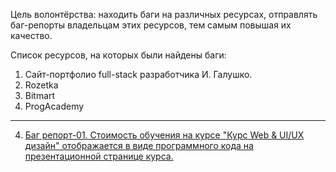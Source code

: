 Цель волонтёрства: находить баги на различных ресурсах, отправлять баг-репорты владельцам этих ресурсов, тем самым повышая их качество. 

Список ресурсов, на которых были найдены баги:
1. Сайт-портфолио full-stack разработчика И. Галушко.
2. Rozetka
3. Bitmart
4. ProgAcademy

---


4. <a href="https://docs.google.com/spreadsheets/d/1AfGnASMu5A8i7TCCYCRL2A1WZI_sCBryye8k_eITkSg/edit">Баг репорт-01. Стоимость обучения на курсе "Курс Web & UI/UX дизайн" отображается в виде программного кода на презентационной странице курса.</a>

